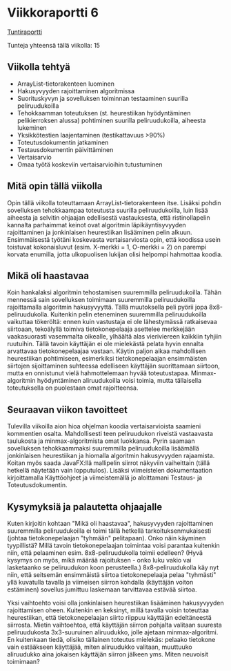 # Viikkoraportti 6

[Tuntiraportti](https://github.com/heidihas/tira-harjoitustyo/blob/master/Dokumentaatio/Tuntiraportti.md)

Tunteja yhteensä tällä viikolla: 15

## Viikolla tehtyä
- ArrayList-tietorakenteen luominen
- Hakusyvyyden rajoittaminen algoritmissa
- Suorituskyvyn ja sovelluksen toiminnan testaaminen suurilla peliruudukoilla
- Tehokkaamman toteutuksen (st. heurestiikan hyödyntäminen pelikierroksen alussa) pohtiminen suurilla peliruudukoilla, aiheesta lukeminen
- Yksikkötestien laajentaminen (testikattavuus >90%)
- Toteutusdokumentin jatkaminen
- Testausdokumentin päivittäminen
- Vertaisarvio
- Omaa työtä koskeviin vertaisarvioihin tutustuminen

## Mitä opin tällä viikolla
Opin tällä viikolla toteuttamaan ArrayList-tietorakenteen itse. Lisäksi pohdin sovelluksen tehokkaampaa toteutusta suurilla peliruudukoilla, luin lisää aiheesta ja selvitin ohjaajan edellisestä vastauksesta, että ristinollapelin kannalta parhaimmat keinot ovat algoritmin läpikäyntisyvyyden rajoittaminen ja jonkinlaisen heurestiikan lisääminen pelin alkuun. Ensimmäisestä työtäni koskevasta vertaisarviosta opin, että koodissa usein toistuvat kokonaisluvut (esim. X-merkki = 1, O-merkki = 2) on parempi korvata enumilla, jotta ulkopuolisen lukijan olisi helpompi hahmottaa koodia.

## Mikä oli haastavaa
Koin hankalaksi algoritmin tehostamisen suuremmilla peliruudukoilla. Tähän mennessä sain sovelluksen toimimaan suuremmilla peliruudukoilla rajoittamalla algoritmin hakusyvyyttä. Tällä muutoksella peli pyörii jopa 8x8-peliruudukolla. Kuitenkin pelin eteneminen suuremmilla peliruudukoilla vaikuttaa tökeröltä: ennen kuin vastustaja ei ole lähestymässä ratkaisevaa siirtoaan, tekoälyllä toimiva tietokonepelaaja asettelee merkkejään vaakasuorasti vasemmalta oikealle, ylhäältä alas vieriviereen kaikkiin tyhjiin ruutuihin. Tällä tavoin käyttäjän ei ole mielekästä pelata hyvin ennalta arvattavaa tietokonepelaajaa vastaan. Käytin paljon aikaa mahdollisen heurestiikan pohtimiseen, esimerkiksi tietokonepelaajan ensimmäisten siirtojen sijoittaminen suhteessa edelliseen käyttäjän suorittamaan siirtoon, mutta en onnistunut vielä hahmottelemaan hyvää toteutustapaa. Minmax-algoritmin hyödyntäminen aliruudukoilla voisi toimia, mutta tällaisella toteutuksella on puolestaan omat rajoitteensa.

## Seuraavan viikon tavoitteet
Tulevilla viikoilla aion hioa ohjelman koodia vertaisarvioista saamieni kommentien osalta. Mahdollisesti teen peliruudukon riveistä vastaavasta taulukosta ja minmax-algoritmista omat luokkansa. Pyrin saamaan sovelluksen tehokkaammaksi suuremmilla peliruudukoilla lisäämällä jonkinlaisen heurestiikan ja hiomalla algoritmin hakusyvyyden rajaamista. Koitan myös saada JavaFX:llä mallipelin siirrot näkyviin vaiheittain (tällä hetkellä näytetään vain lopputulos). Lisäksi viimeistelen dokumentaation kirjoittamalla Käyttöohjeet ja viimeistemällä jo aloittamani Testaus- ja Toteutusdokumentin.

## Kysymyksiä ja palautetta ohjaajalle
Kuten kirjoitin kohtaan "Mikä oli haastavaa", hakusyvyyden rajoittaminen suuremmilla peliruudukoilla ei toimi tällä hetkellä tarkoituksenmukaisesti (johtaa tietokonepelaajan "tyhmään" pelitapaan). Onko näin käyminen tyypillistä? Millä tavoin tietokonepelaajan toimintaa voisi parantaa kuitenkin niin, että pelaaminen esim. 8x8-peliruudukolla toimii edelleen? (Hyvä kysymys on myös, mikä määrää rajoituksen - onko luku vakio vai lasketaanko se peliruudukon koon perusteella.) 8x8-peliruudukolla käy nyt niin, että seitsemän ensimmäistä siirtoa tietokonepelaaja pelaa "tyhmästi" yllä kuvatulla tavalla ja viimeisen siirron kohdalla (käyttäjän voiton estäminen) sovellus jumittuu laskemaan tarvittavaa estävää siirtoa.

Yksi vaihtoehto voisi olla jonkinlaisen heurestiikan lisääminen hakusyvyyden rajoittamisen oheen. Kuitenkin en keksinyt, millä tavalla voisin toteuttaa heurestiikan, että tietokonepelaajan siirto riippuu käyttäjän edeltäneestä siirrosta. Mietin vaihtoehtoa, että käyttäjän siirron pohjalta valitaan suuresta peliruudukosta 3x3-suuruinen aliruudukko, jolle ajetaan minmax-algoritmi. En kuitenkaan tiedä, olisiko tällainen toteutus mielekäs: pelaako tietokone vain estääkseen käyttäjää, miten aliruudukko valitaan, muuttuuko aliruudukko aina jokaisen käyttäjän siirron jälkeen yms. Miten neuvoisit toimimaan?
